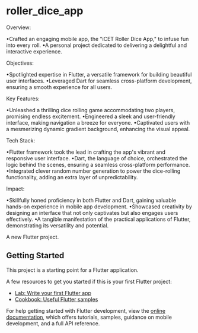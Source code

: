 # roller_dice_app
Overview:

•Crafted an engaging mobile app, the "iCET Roller Dice App," to infuse fun into every roll.
•A personal project dedicated to delivering a delightful and interactive experience.

Objectives:

•Spotlighted expertise in Flutter, a versatile framework for building beautiful user interfaces.
•Leveraged Dart for seamless cross-platform development, ensuring a smooth experience for all users.

Key Features:

•Unleashed a thrilling dice rolling game accommodating two players, promising endless excitement.
•Engineered a sleek and user-friendly interface, making navigation a breeze for everyone.
•Captivated users with a mesmerizing dynamic gradient background, enhancing the visual appeal.

Tech Stack:

•Flutter framework took the lead in crafting the app's vibrant and responsive user interface.
•Dart, the language of choice, orchestrated the logic behind the scenes, ensuring a seamless cross-platform performance.
•Integrated clever random number generation to power the dice-rolling functionality, adding an extra layer of unpredictability.

Impact:

•Skillfully honed proficiency in both Flutter and Dart, gaining valuable hands-on experience in mobile app development.
•Showcased creativity by designing an interface that not only captivates but also engages users effectively.
•A tangible manifestation of the practical applications of Flutter, demonstrating its versatility and potential.








A new Flutter project.

## Getting Started

This project is a starting point for a Flutter application.

A few resources to get you started if this is your first Flutter project:

- [Lab: Write your first Flutter app](https://docs.flutter.dev/get-started/codelab)
- [Cookbook: Useful Flutter samples](https://docs.flutter.dev/cookbook)

For help getting started with Flutter development, view the
[online documentation](https://docs.flutter.dev/), which offers tutorials,
samples, guidance on mobile development, and a full API reference.
